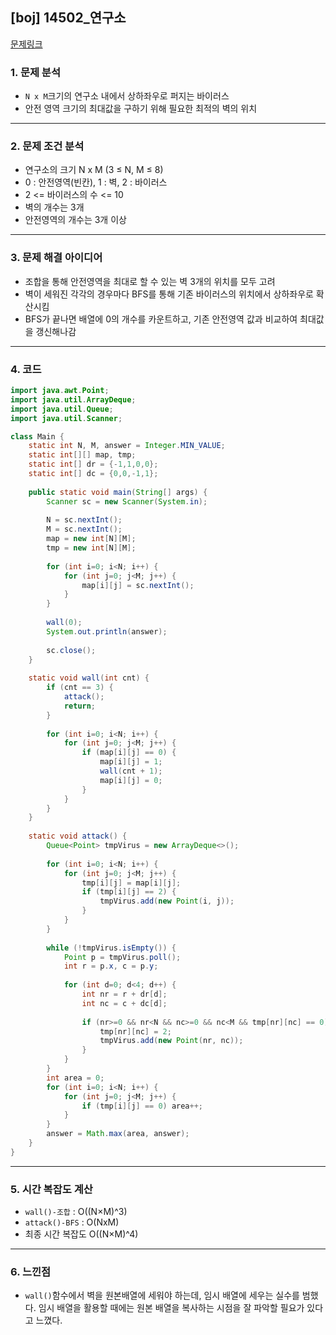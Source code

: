 ## [boj] 14502_연구소
[문제링크](https://www.acmicpc.net/problem/14502)
### 1. 문제 분석 
- `N x M`크기의 연구소 내에서 상하좌우로 퍼지는 바이러스
- 안전 영역 크기의 최대값을 구하기 위해 필요한 최적의 벽의 위치
---
### 2. 문제 조건 분석
- 연구소의 크기 N x M (3 ≤ N, M ≤ 8)
- 0 : 안전영역(빈칸), 1 : 벽, 2 : 바이러스
- 2 <= 바이러스의 수 <= 10
- 벽의 개수는 3개
- 안전영역의 개수는 3개 이상
---
### 3. 문제 해결 아이디어
- 조합을 통해 안전영역을 최대로 할 수 있는 벽 3개의 위치를 모두 고려
- 벽이 세워진 각각의 경우마다 BFS를 통해 기존 바이러스의 위치에서 상하좌우로 확산시킴
- BFS가 끝나면 배열에 0의 개수를 카운트하고, 기존 안전영역 값과 비교하여 최대값을 갱신해나감

---
### 4. 코드 
```java
import java.awt.Point;
import java.util.ArrayDeque;
import java.util.Queue;
import java.util.Scanner;

class Main {
	static int N, M, answer = Integer.MIN_VALUE;
	static int[][] map, tmp;
	static int[] dr = {-1,1,0,0};
	static int[] dc = {0,0,-1,1};
	
	public static void main(String[] args) {
		Scanner sc = new Scanner(System.in);
		
		N = sc.nextInt();
		M = sc.nextInt();
		map = new int[N][M];
		tmp = new int[N][M];
		
		for (int i=0; i<N; i++) {
			for (int j=0; j<M; j++) {
				map[i][j] = sc.nextInt();
			}
		}
		
		wall(0);
		System.out.println(answer);
		
		sc.close();
	}
	
	static void wall(int cnt) {
		if (cnt == 3) {
			attack();
			return;
		}
		
		for (int i=0; i<N; i++) {
			for (int j=0; j<M; j++) {
				if (map[i][j] == 0) {
					map[i][j] = 1;
					wall(cnt + 1);
					map[i][j] = 0;
				}
			}
		}
	}
	
	static void attack() {
		Queue<Point> tmpVirus = new ArrayDeque<>();
		
		for (int i=0; i<N; i++) {
			for (int j=0; j<M; j++) {
				tmp[i][j] = map[i][j];
				if (tmp[i][j] == 2) {
					tmpVirus.add(new Point(i, j));
				}
			}
		}
		
		while (!tmpVirus.isEmpty()) {
			Point p = tmpVirus.poll();
			int r = p.x, c = p.y;
			
			for (int d=0; d<4; d++) {
				int nr = r + dr[d];
				int nc = c + dc[d];
				
				if (nr>=0 && nr<N && nc>=0 && nc<M && tmp[nr][nc] == 0) {
					tmp[nr][nc] = 2;
					tmpVirus.add(new Point(nr, nc));
				}
			}
		}
		int area = 0;
		for (int i=0; i<N; i++) {
			for (int j=0; j<M; j++) {
				if (tmp[i][j] == 0) area++;
			}
		}
		answer = Math.max(area, answer);
	}
}

```
---
### 5. 시간 복잡도 계산
- `wall()-조합` : O((N×M)^3)
- `attack()-BFS` : O(NxM)
- 최종 시간 복잡도 O((N×M)^4)
---
### 6. 느낀점
- `wall()`함수에서 벽을 원본배열에 세워야 하는데, 임시 배열에 세우는 실수를 범했다.
임시 배열을 활용할 때에는 원본 배열을 복사하는 시점을 잘 파악할 필요가 있다고 느꼈다.
